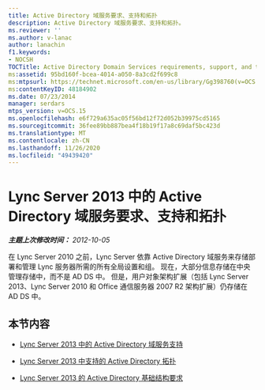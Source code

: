 ```yaml
---
title: Active Directory 域服务要求、支持和拓扑
description: Active Directory 域服务要求、支持和拓扑。
ms.reviewer: ''
ms.author: v-lanac
author: lanachin
f1.keywords:
- NOCSH
TOCTitle: Active Directory Domain Services requirements, support, and topologies
ms:assetid: 95bd160f-bcea-4014-a050-8a3cd2f699c8
ms:mtpsurl: https://technet.microsoft.com/en-us/library/Gg398760(v=OCS.15)
ms:contentKeyID: 48184902
ms.date: 07/23/2014
manager: serdars
mtps_version: v=OCS.15
ms.openlocfilehash: e6f729a635ac05f56bd12f72d052b39975cd5165
ms.sourcegitcommit: 36fee89bb887bea4f18b19f17a8c69daf5bc423d
ms.translationtype: MT
ms.contentlocale: zh-CN
ms.lasthandoff: 11/26/2020
ms.locfileid: "49439420"
---
```

# <a name="active-directory-domain-services-requirements-support-and-topologies-in-lync-server-2013"></a>Lync Server 2013 中的 Active Directory 域服务要求、支持和拓扑

<div data-xmlns="http://www.w3.org/1999/xhtml">

<div class="topic" data-xmlns="http://www.w3.org/1999/xhtml" data-msxsl="urn:schemas-microsoft-com:xslt" data-cs="https://msdn.microsoft.com/">

<div data-asp="https://msdn2.microsoft.com/asp">



</div>

<div id="mainSection">

<div id="mainBody">

<span> </span>

_**主题上次修改时间：** 2012-10-05_

在 Lync Server 2010 之前，Lync Server 依靠 Active Directory 域服务来存储部署和管理 Lync 服务器所需的所有全局设置和组。 现在，大部分信息存储在中央管理存储中，而不是 AD DS 中。 但是，用户对象架构扩展（包括 Lync Server 2013、Lync Server 2010 和 Office 通信服务器 2007 R2 架构扩展）仍存储在 AD DS 中。

<div>

## <a name="in-this-section"></a>本节内容

  - [Lync Server 2013 中的 Active Directory 域服务支持](lync-server-2013-active-directory-domain-services-support.md)

  - [Lync Server 2013 中支持的 Active Directory 拓扑](lync-server-2013-supported-active-directory-topologies.md)

  - [Lync Server 2013 的 Active Directory 基础结构要求](lync-server-2013-active-directory-infrastructure-requirements.md)

</div>

</div>

<span> </span>

</div>

</div>

</div>

